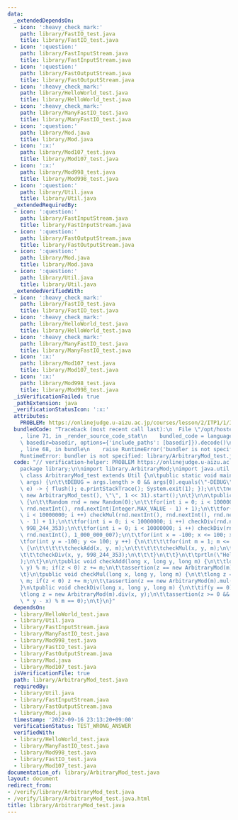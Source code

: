 ```yaml
---
data:
  _extendedDependsOn:
  - icon: ':heavy_check_mark:'
    path: library/FastIO_test.java
    title: library/FastIO_test.java
  - icon: ':question:'
    path: library/FastInputStream.java
    title: library/FastInputStream.java
  - icon: ':question:'
    path: library/FastOutputStream.java
    title: library/FastOutputStream.java
  - icon: ':heavy_check_mark:'
    path: library/HelloWorld_test.java
    title: library/HelloWorld_test.java
  - icon: ':heavy_check_mark:'
    path: library/ManyFastIO_test.java
    title: library/ManyFastIO_test.java
  - icon: ':question:'
    path: library/Mod.java
    title: library/Mod.java
  - icon: ':x:'
    path: library/Mod107_test.java
    title: library/Mod107_test.java
  - icon: ':x:'
    path: library/Mod998_test.java
    title: library/Mod998_test.java
  - icon: ':question:'
    path: library/Util.java
    title: library/Util.java
  _extendedRequiredBy:
  - icon: ':question:'
    path: library/FastInputStream.java
    title: library/FastInputStream.java
  - icon: ':question:'
    path: library/FastOutputStream.java
    title: library/FastOutputStream.java
  - icon: ':question:'
    path: library/Mod.java
    title: library/Mod.java
  - icon: ':question:'
    path: library/Util.java
    title: library/Util.java
  _extendedVerifiedWith:
  - icon: ':heavy_check_mark:'
    path: library/FastIO_test.java
    title: library/FastIO_test.java
  - icon: ':heavy_check_mark:'
    path: library/HelloWorld_test.java
    title: library/HelloWorld_test.java
  - icon: ':heavy_check_mark:'
    path: library/ManyFastIO_test.java
    title: library/ManyFastIO_test.java
  - icon: ':x:'
    path: library/Mod107_test.java
    title: library/Mod107_test.java
  - icon: ':x:'
    path: library/Mod998_test.java
    title: library/Mod998_test.java
  _isVerificationFailed: true
  _pathExtension: java
  _verificationStatusIcon: ':x:'
  attributes:
    PROBLEM: https://onlinejudge.u-aizu.ac.jp/courses/lesson/2/ITP1/1/ITP1_1_A
  bundledCode: "Traceback (most recent call last):\n  File \"/opt/hostedtoolcache/Python/3.10.6/x64/lib/python3.10/site-packages/onlinejudge_verify/documentation/build.py\"\
    , line 71, in _render_source_code_stat\n    bundled_code = language.bundle(stat.path,\
    \ basedir=basedir, options={'include_paths': [basedir]}).decode()\n  File \"/opt/hostedtoolcache/Python/3.10.6/x64/lib/python3.10/site-packages/onlinejudge_verify/languages/user_defined.py\"\
    , line 68, in bundle\n    raise RuntimeError('bundler is not specified: {}'.format(str(path)))\n\
    RuntimeError: bundler is not specified: library/ArbitraryMod_test.java\n"
  code: "// verification-helper: PROBLEM https://onlinejudge.u-aizu.ac.jp/courses/lesson/2/ITP1/1/ITP1_1_A\n\
    package library;\n\nimport library.ArbitraryMod;\nimport java.util.*;\n\npublic\
    \ class ArbitraryMod_test extends Util {\n\tpublic static void main(final String[]\
    \ args) {\n\t\tDEBUG = args.length > 0 && args[0].equals(\"-DEBUG\");\n\t\tThread.setDefaultUncaughtExceptionHandler((t,\
    \ e) -> { flush(); e.printStackTrace(); System.exit(1); });\n\t\tnew Thread(null,\
    \ new ArbitraryMod_test(), \"\", 1 << 31).start();\n\t}\n\n\tpublic void solve()\
    \ {\n\t\tRandom rnd = new Random(0);\n\t\tfor(int i = 0; i < 10000000; i ++) checkAdd(rnd.nextInt(),\
    \ rnd.nextInt(), rnd.nextInt(Integer.MAX_VALUE - 1) + 1);\n\t\tfor(int i = 0;\
    \ i < 10000000; i ++) checkMul(rnd.nextInt(), rnd.nextInt(), rnd.nextInt(Integer.MAX_VALUE\
    \ - 1) + 1);\n\t\tfor(int i = 0; i < 10000000; i ++) checkDiv(rnd.nextInt(), rnd.nextInt(),\
    \ 998_244_353);\n\t\tfor(int i = 0; i < 10000000; i ++) checkDiv(rnd.nextInt(),\
    \ rnd.nextInt(), 1_000_000_007);\n\t\tfor(int x = -100; x <= 100; x ++) {\n\t\t\
    \tfor(int y = -100; y <= 100; y ++) {\n\t\t\t\tfor(int m = 1; m <= 1000; m ++)\
    \ {\n\t\t\t\t\tcheckAdd(x, y, m);\n\t\t\t\t\tcheckMul(x, y, m);\n\t\t\t\t}\n\t\
    \t\t\tcheckDiv(x, y, 998_244_353);\n\t\t\t}\n\t\t}\n\t\tprtln(\"Hello World\"\
    );\n\t}\n\n\tpublic void checkAdd(long x, long y, long m) {\n\t\tlong z = (x +\
    \ y) % m; if(z < 0) z += m;\n\t\tassertion(z == new ArbitraryMod(m).add(x, y));\n\
    \t}\n\tpublic void checkMul(long x, long y, long m) {\n\t\tlong z = (x * y) %\
    \ m; if(z < 0) z += m;\n\t\tassertion(z == new ArbitraryMod(m).mul(x, y));\n\t\
    }\n\tpublic void checkDiv(long x, long y, long m) {\n\t\tif(y == 0) return;\n\t\
    \tlong z = new ArbitraryMod(m).div(x, y);\n\t\tassertion(z >= 0 && z < m && (z\
    \ * y - x) % m == 0);\n\t}\n}"
  dependsOn:
  - library/HelloWorld_test.java
  - library/Util.java
  - library/FastInputStream.java
  - library/ManyFastIO_test.java
  - library/Mod998_test.java
  - library/FastIO_test.java
  - library/FastOutputStream.java
  - library/Mod.java
  - library/Mod107_test.java
  isVerificationFile: true
  path: library/ArbitraryMod_test.java
  requiredBy:
  - library/Util.java
  - library/FastInputStream.java
  - library/FastOutputStream.java
  - library/Mod.java
  timestamp: '2022-09-16 23:13:20+09:00'
  verificationStatus: TEST_WRONG_ANSWER
  verifiedWith:
  - library/HelloWorld_test.java
  - library/ManyFastIO_test.java
  - library/Mod998_test.java
  - library/FastIO_test.java
  - library/Mod107_test.java
documentation_of: library/ArbitraryMod_test.java
layout: document
redirect_from:
- /verify/library/ArbitraryMod_test.java
- /verify/library/ArbitraryMod_test.java.html
title: library/ArbitraryMod_test.java
---
```

